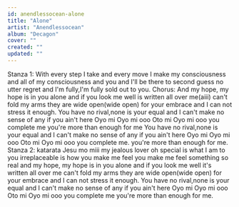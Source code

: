 ```yaml
---
id: anendlessocean-alone
title: "Alone"
artist: "Anendlessocean"
album: "Decagon"
cover: ""
created: ""
updated: ""
---
```


Stanza 1:
With every step I take and every move I make my consciousness and all of my consciousness and you and I'll be there to second guess no utter regret and I'm fully,I'm fully sold out to you.
Chorus: And my hope, my hope is in you alone and if you look me well is written all over me(aiii) can't fold my arms they are wide open(wide open) for your embrace and I can not stress it enough.
You have no rival,none is your equal and I can't make no sense of any if you ain't here
Oyo mi Oyo mi ooo
Oto mi Oyo mi ooo
you complete me
you're more than enough for me
You have no rival,none is your equal and I can't make no sense of any if you ain't here
Oyo mi Oyo mi ooo
Oto mi Oyo mi ooo
you complete me.
you're more than enough for me.
Stanza 2:
katarata
Jesu mo miii
my jealous lover
oh special is what I am to you
irreplaceable is how you make me feel
you make me feel something so real and my hope, my hope is in you alone
and if you look me well it's written all over me can't fold my arms they are wide open(wide open) for your embrace and I can not stress it enough.
You have no rival,none is your equal and I can't make no sense of any if you ain't here
Oyo mi Oyo mi ooo
Oto mi Oyo mi ooo
you complete me
you're more than enough for me.